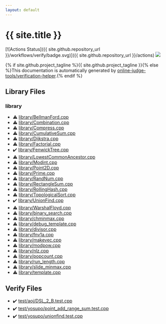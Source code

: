 ```yaml
---
layout: default
---
```


<!-- mathjax config similar to math.stackexchange -->
<script type="text/javascript" async
  src="https://cdnjs.cloudflare.com/ajax/libs/mathjax/2.7.5/MathJax.js?config=TeX-MML-AM_CHTML">
</script>
<script type="text/x-mathjax-config">
  MathJax.Hub.Config({
    TeX: { equationNumbers: { autoNumber: "AMS" }},
    tex2jax: {
      inlineMath: [ ['$','$'] ],
      processEscapes: true
    },
    "HTML-CSS": { matchFontHeight: false },
    displayAlign: "left",
    displayIndent: "2em"
  });
</script>

<script type="text/javascript" src="https://cdnjs.cloudflare.com/ajax/libs/jquery/3.4.1/jquery.min.js"></script>
<script src="https://cdn.jsdelivr.net/npm/jquery-balloon-js@1.1.2/jquery.balloon.min.js" integrity="sha256-ZEYs9VrgAeNuPvs15E39OsyOJaIkXEEt10fzxJ20+2I=" crossorigin="anonymous"></script>
<script type="text/javascript" src="assets/js/copy-button.js"></script>
<link rel="stylesheet" href="assets/css/copy-button.css" />


# {{ site.title }}

[![Actions Status]({{ site.github.repository_url }}/workflows/verify/badge.svg)]({{ site.github.repository_url }}/actions)
<a href="{{ site.github.repository_url }}"><img src="https://img.shields.io/github/last-commit/{{ site.github.owner_name }}/{{ site.github.repository_name }}" /></a>

{% if site.github.project_tagline %}{{ site.github.project_tagline }}{% else %}This documentation is automatically generated by <a href="https://github.com/online-judge-tools/verification-helper">online-judge-tools/verification-helper</a>.{% endif %}

## Library Files

<div id="d521f765a49c72507257a2620612ee96"></div>

### library

* :warning: <a href="library/library/BellmanFord.cpp.html">library/BellmanFord.cpp</a>
* :warning: <a href="library/library/Combination.cpp.html">library/Combination.cpp</a>
* :warning: <a href="library/library/Compress.cpp.html">library/Compress.cpp</a>
* :warning: <a href="library/library/CumulativeSum.cpp.html">library/CumulativeSum.cpp</a>
* :warning: <a href="library/library/Dijkstra.cpp.html">library/Dijkstra.cpp</a>
* :warning: <a href="library/library/Factorial.cpp.html">library/Factorial.cpp</a>
* :heavy_check_mark: <a href="library/library/FenwickTree.cpp.html">library/FenwickTree.cpp</a>
* :warning: <a href="library/library/LowestCommonAncestor.cpp.html">library/LowestCommonAncestor.cpp</a>
* :warning: <a href="library/library/Modint.cpp.html">library/Modint.cpp</a>
* :warning: <a href="library/library/Point2D.cpp.html">library/Point2D.cpp</a>
* :warning: <a href="library/library/Prime.cpp.html">library/Prime.cpp</a>
* :warning: <a href="library/library/RandNum.cpp.html">library/RandNum.cpp</a>
* :warning: <a href="library/library/RectangleSum.cpp.html">library/RectangleSum.cpp</a>
* :warning: <a href="library/library/RollingHash.cpp.html">library/RollingHash.cpp</a>
* :warning: <a href="library/library/TopologicalSort.cpp.html">library/TopologicalSort.cpp</a>
* :heavy_check_mark: <a href="library/library/UnionFind.cpp.html">library/UnionFind.cpp</a>
* :warning: <a href="library/library/WarshalFloyd.cpp.html">library/WarshalFloyd.cpp</a>
* :warning: <a href="library/library/binary_search.cpp.html">library/binary_search.cpp</a>
* :warning: <a href="library/library/chminmax.cpp.html">library/chminmax.cpp</a>
* :warning: <a href="library/library/debug_template.cpp.html">library/debug_template.cpp</a>
* :warning: <a href="library/library/divisor.cpp.html">library/divisor.cpp</a>
* :warning: <a href="library/library/fnv1a.cpp.html">library/fnv1a.cpp</a>
* :warning: <a href="library/library/makevec.cpp.html">library/makevec.cpp</a>
* :warning: <a href="library/library/modpow.cpp.html">library/modpow.cpp</a>
* :warning: <a href="library/library/nlz.cpp.html">library/nlz.cpp</a>
* :warning: <a href="library/library/popcount.cpp.html">library/popcount.cpp</a>
* :warning: <a href="library/library/run_length.cpp.html">library/run_length.cpp</a>
* :warning: <a href="library/library/slide_minmax.cpp.html">library/slide_minmax.cpp</a>
* :warning: <a href="library/library/template.cpp.html">library/template.cpp</a>


## Verify Files

* :heavy_check_mark: <a href="verify/test/aoj/DSL_2_B.test.cpp.html">test/aoj/DSL_2_B.test.cpp</a>
* :heavy_check_mark: <a href="verify/test/yosupo/point_add_range_sum.test.cpp.html">test/yosupo/point_add_range_sum.test.cpp</a>
* :heavy_check_mark: <a href="verify/test/yosupo/unionfind.test.cpp.html">test/yosupo/unionfind.test.cpp</a>


